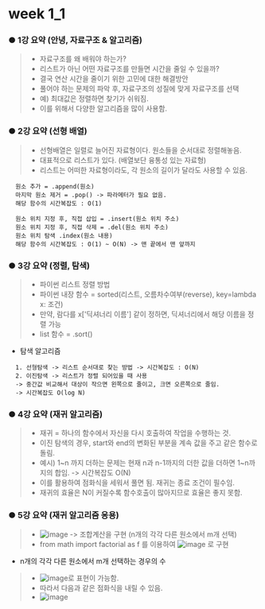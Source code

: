 # week 1_1

### ● 1강 요약 (안녕, 자료구조 & 알고리즘)
> * 자료구조를 왜 배워야 하는가?
> * 리스트가 아닌 어떤 자료구조를 만들면 시간을 줄일 수 있을까?
> * 결국 연산 시간을 줄이기 위한 고민에 대한 해결방안
> * 풀어야 하는 문제의 파악 후, 자료구조의 성질에 맞게 자료구조를 선택
> * 예) 최대값은 정렬하면 찾기가 쉬워짐.
> * 이를 위해서 다양한 알고리즘을 많이 사용함.

### ● 2강 요약 (선형 배열)
> * 선형배열은 일렬로 늘어진 자료형이다. 원소들을 순서대로 정렬해놓음.
> * 대표적으로 리스트가 있다. (배열보단 융통성 있는 자료형)
> * 리스트는 어떠한 자료형이라도, 각 원소의 길이가 달라도 사용할 수 있음.
```
  원소 추가 = .append(원소)
  마지막 원소 제거 = .pop() -> 파라메터가 필요 없음.
  해당 함수의 시간복잡도 : O(1)

  원소 위치 지정 후, 직접 삽입 = .insert(원소 위치 주소)
  원소 위치 지정 후, 직접 삭제 = .del(원소 위치 주소)
  원소 위치 탐색 .index(원소 내용)
  해당 함수의 시간복잡도 : O(1) ~ O(N) -> 맨 끝에서 맨 앞까지
```
### ● 3강 요약 (정렬, 탐색)
> * 파이썬 리스트 정렬 방법
> * 파이썬 내장 함수 = sorted(리스트, 오름차수여부(reverse), key=lambda x: 조건)
> * 만약, 람다를 x['딕셔너리 이름'] 같이 정하면, 딕셔너리에서 해당 이름을 정렬 가능
> * list 함수 = .sort()

* 탐색 알고리즘
```
  1. 선형탐색 -> 리스트 순서대로 찾는 방법 -> 시간복잡도 : O(N)
  2. 이진탐색 -> 리스트가 정렬 되어있을 때 사용
  -> 중간값 비교해서 대상이 작으면 왼쪽으로 줄이고, 크면 오른쪽으로 줄임.
  -> 시간복잡도 O(log N)
```
### ● 4강 요약 (재귀 알고리즘)
> * 재귀 = 하나의 함수에서 자신을 다시 호출하여 작업을 수행하는 것.
> * 이진 탐색의 경우, start와 end의 변화된 부분을 계속 값을 주고 같은 함수로 돌림.
> * 예시) 1~n 까지 더하는 문제는 현재 n과 n-1까지의 더한 값을 더하면 1~n까지의 합임. -> 시간복잡도 O(N)
> * 이를 활용하여 점화식을 세워서 풀면 됨. 재귀는 종료 조건이 필수임.
> * 재귀의 효율은 N이 커질수록 함수호출이 많아지므로 효율은 좋지 못함.

### ● 5강 요약 (재귀 알고리즘 응용)
> * ![image](https://user-images.githubusercontent.com/55529455/154016554-e04a0921-58b5-4fc9-9c5a-d267417106d0.png) -> 조합계산을 구현 (n개의 각각 다른 원소에서 m개 선택)
> * from math import factorial as f 를 이용하여 ![image](https://user-images.githubusercontent.com/55529455/154016780-d83aeb67-3c57-48b8-80e2-34f3e412be0f.png) 로 구현
* n개의 각각 다른 원소에서 m개 선택하는 경우의 수
> * ![image](https://user-images.githubusercontent.com/55529455/154017079-2246c6f9-6f12-4c78-a6ab-8466e8f80ea3.png)로 표현이 가능함.
> * 따라서 다음과 같은 점화식을 내릴 수 있음. 
> * ![image](https://user-images.githubusercontent.com/55529455/154017413-d9604711-1f2c-41a2-a3d2-12024792d64b.png)
